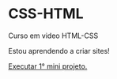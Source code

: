 # CSS-HTML
 Curso em video HTML-CSS

Estou aprendendo a criar sites!

<a href="https://paulokevin.github.io/CSS-HTML/desafios/primeiro-projeto.html"> Executar 1° mini projeto.
